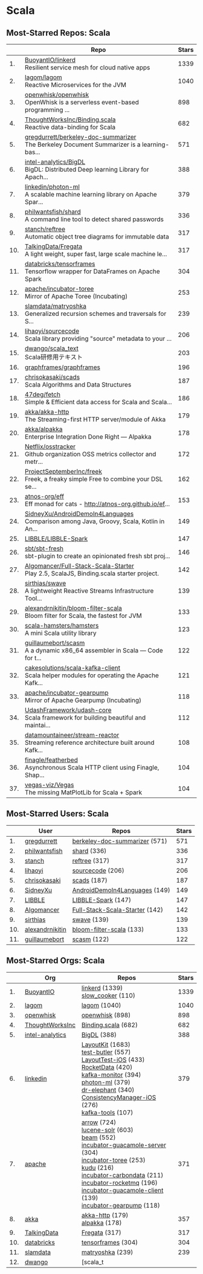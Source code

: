 # Scala

## Most-Starred Repos: Scala

| | Repo | Stars |
|---|---|---|
| 1. | [BuoyantIO/linkerd](https://github.com/BuoyantIO/linkerd) <br/>Resilient service mesh for cloud native apps | 1339 |
| 2. | [lagom/lagom](https://github.com/lagom/lagom) <br/>Reactive Microservices for the JVM | 1040 |
| 3. | [openwhisk/openwhisk](https://github.com/openwhisk/openwhisk) <br/>OpenWhisk is a serverless event-based programming ... | 898 |
| 4. | [ThoughtWorksInc/Binding.scala](https://github.com/ThoughtWorksInc/Binding.scala) <br/>Reactive data-binding for Scala | 682 |
| 5. | [gregdurrett/berkeley-doc-summarizer](https://github.com/gregdurrett/berkeley-doc-summarizer) <br/>The Berkeley Document Summarizer is a learning-bas... | 571 |
| 6. | [intel-analytics/BigDL](https://github.com/intel-analytics/BigDL) <br/>BigDL: Distributed Deep learning Library for Apach... | 388 |
| 7. | [linkedin/photon-ml](https://github.com/linkedin/photon-ml) <br/>A scalable machine learning library on Apache Spar... | 379 |
| 8. | [philwantsfish/shard](https://github.com/philwantsfish/shard) <br/>A command line tool to detect shared passwords | 336 |
| 9. | [stanch/reftree](https://github.com/stanch/reftree) <br/>Automatic object tree diagrams for immutable data | 317 |
| 10. | [TalkingData/Fregata](https://github.com/TalkingData/Fregata) <br/>A light weight, super fast, large scale machine le... | 317 |
| 11. | [databricks/tensorframes](https://github.com/databricks/tensorframes) <br/>Tensorflow wrapper for DataFrames on Apache Spark | 304 |
| 12. | [apache/incubator-toree](https://github.com/apache/incubator-toree) <br/>Mirror of Apache Toree (Incubating) | 253 |
| 13. | [slamdata/matryoshka](https://github.com/slamdata/matryoshka) <br/>Generalized recursion schemes and traversals for S... | 239 |
| 14. | [lihaoyi/sourcecode](https://github.com/lihaoyi/sourcecode) <br/>Scala library providing "source" metadata to your ... | 206 |
| 15. | [dwango/scala_text](https://github.com/dwango/scala_text) <br/>Scala研修用テキスト | 203 |
| 16. | [graphframes/graphframes](https://github.com/graphframes/graphframes)  | 196 |
| 17. | [chrisokasaki/scads](https://github.com/chrisokasaki/scads) <br/>Scala Algorithms and Data Structures | 187 |
| 18. | [47deg/fetch](https://github.com/47deg/fetch) <br/>Simple & Efficient data access for Scala and Scala... | 186 |
| 19. | [akka/akka-http](https://github.com/akka/akka-http) <br/>The Streaming-first HTTP server/module of Akka | 179 |
| 20. | [akka/alpakka](https://github.com/akka/alpakka) <br/>Enterprise Integration Done Right — Alpakka | 178 |
| 21. | [Netflix/osstracker](https://github.com/Netflix/osstracker) <br/>Github organization OSS metrics collector and metr... | 172 |
| 22. | [ProjectSeptemberInc/freek](https://github.com/ProjectSeptemberInc/freek) <br/>Freek, a freaky simple Free to combine your DSL se... | 162 |
| 23. | [atnos-org/eff](https://github.com/atnos-org/eff) <br/>Eff monad for cats - http://atnos-org.github.io/ef... | 153 |
| 24. | [SidneyXu/AndroidDemoIn4Languages](https://github.com/SidneyXu/AndroidDemoIn4Languages) <br/>Comparison among Java, Groovy, Scala, Kotlin in An... | 149 |
| 25. | [LIBBLE/LIBBLE-Spark](https://github.com/LIBBLE/LIBBLE-Spark)  | 147 |
| 26. | [sbt/sbt-fresh](https://github.com/sbt/sbt-fresh) <br/>sbt-plugin to create an opinionated fresh sbt proj... | 146 |
| 27. | [Algomancer/Full-Stack-Scala-Starter](https://github.com/Algomancer/Full-Stack-Scala-Starter) <br/>Play 2.5, ScalaJS, Binding.scala starter project. | 142 |
| 28. | [sirthias/swave](https://github.com/sirthias/swave) <br/>A lightweight Reactive Streams Infrastructure Tool... | 139 |
| 29. | [alexandrnikitin/bloom-filter-scala](https://github.com/alexandrnikitin/bloom-filter-scala) <br/>Bloom filter for Scala, the fastest for JVM | 133 |
| 30. | [scala-hamsters/hamsters](https://github.com/scala-hamsters/hamsters) <br/>A mini Scala utility library | 123 |
| 31. | [guillaumebort/scasm](https://github.com/guillaumebort/scasm) <br/>A a dynamic x86_64 assembler in Scala — Code for t... | 122 |
| 32. | [cakesolutions/scala-kafka-client](https://github.com/cakesolutions/scala-kafka-client) <br/>Scala helper modules for operating the Apache Kafk... | 121 |
| 33. | [apache/incubator-gearpump](https://github.com/apache/incubator-gearpump) <br/>Mirror of Apache Gearpump (Incubating) | 118 |
| 34. | [UdashFramework/udash-core](https://github.com/UdashFramework/udash-core) <br/>Scala framework for building beautiful and maintai... | 112 |
| 35. | [datamountaineer/stream-reactor](https://github.com/datamountaineer/stream-reactor) <br/>Streaming reference architecture built around Kafk... | 108 |
| 36. | [finagle/featherbed](https://github.com/finagle/featherbed) <br/>Asynchronous Scala HTTP client using Finagle, Shap... | 104 |
| 37. | [vegas-viz/Vegas](https://github.com/vegas-viz/Vegas) <br/>The missing MatPlotLib for Scala + Spark | 104 |

## Most-Starred Users: Scala

| | User | Repos | Stars |
|---|---|---|---|
| 1. | [gregdurrett](https://github.com/gregdurrett)  | [berkeley-doc-summarizer](https://github.com/gregdurrett/berkeley-doc-summarizer)  (571) <br/> | 571 |
| 2. | [philwantsfish](https://github.com/philwantsfish)  | [shard](https://github.com/philwantsfish/shard)  (336) <br/> | 336 |
| 3. | [stanch](https://github.com/stanch)  | [reftree](https://github.com/stanch/reftree)  (317) <br/> | 317 |
| 4. | [lihaoyi](https://github.com/lihaoyi)  | [sourcecode](https://github.com/lihaoyi/sourcecode)  (206) <br/> | 206 |
| 5. | [chrisokasaki](https://github.com/chrisokasaki)  | [scads](https://github.com/chrisokasaki/scads)  (187) <br/> | 187 |
| 6. | [SidneyXu](https://github.com/SidneyXu)  | [AndroidDemoIn4Languages](https://github.com/SidneyXu/AndroidDemoIn4Languages)  (149) <br/> | 149 |
| 7. | [LIBBLE](https://github.com/LIBBLE)  | [LIBBLE-Spark](https://github.com/LIBBLE/LIBBLE-Spark)  (147) <br/> | 147 |
| 8. | [Algomancer](https://github.com/Algomancer)  | [Full-Stack-Scala-Starter](https://github.com/Algomancer/Full-Stack-Scala-Starter)  (142) <br/> | 142 |
| 9. | [sirthias](https://github.com/sirthias)  | [swave](https://github.com/sirthias/swave)  (139) <br/> | 139 |
| 10. | [alexandrnikitin](https://github.com/alexandrnikitin)  | [bloom-filter-scala](https://github.com/alexandrnikitin/bloom-filter-scala)  (133) <br/> | 133 |
| 11. | [guillaumebort](https://github.com/guillaumebort)  | [scasm](https://github.com/guillaumebort/scasm)  (122) <br/> | 122 |

## Most-Starred Orgs: Scala

| | Org | Repos | Stars |
|---|---|---|---|
| 1. | [BuoyantIO](https://github.com/BuoyantIO)  | [linkerd](https://github.com/BuoyantIO/linkerd)  (1339) <br/>[slow_cooker](https://github.com/BuoyantIO/slow_cooker)  (110) <br/> | 1339 |
| 2. | [lagom](https://github.com/lagom)  | [lagom](https://github.com/lagom/lagom)  (1040) <br/> | 1040 |
| 3. | [openwhisk](https://github.com/openwhisk)  | [openwhisk](https://github.com/openwhisk/openwhisk)  (898) <br/> | 898 |
| 4. | [ThoughtWorksInc](https://github.com/ThoughtWorksInc)  | [Binding.scala](https://github.com/ThoughtWorksInc/Binding.scala)  (682) <br/> | 682 |
| 5. | [intel-analytics](https://github.com/intel-analytics)  | [BigDL](https://github.com/intel-analytics/BigDL)  (388) <br/> | 388 |
| 6. | [linkedin](https://github.com/linkedin)  | [LayoutKit](https://github.com/linkedin/LayoutKit)  (1683) <br/>[test-butler](https://github.com/linkedin/test-butler)  (557) <br/>[LayoutTest-iOS](https://github.com/linkedin/LayoutTest-iOS)  (433) <br/>[RocketData](https://github.com/linkedin/RocketData)  (420) <br/>[kafka-monitor](https://github.com/linkedin/kafka-monitor)  (394) <br/>[photon-ml](https://github.com/linkedin/photon-ml)  (379) <br/>[dr-elephant](https://github.com/linkedin/dr-elephant)  (340) <br/>[ConsistencyManager-iOS](https://github.com/linkedin/ConsistencyManager-iOS)  (276) <br/>[kafka-tools](https://github.com/linkedin/kafka-tools)  (107) <br/> | 379 |
| 7. | [apache](https://github.com/apache)  | [arrow](https://github.com/apache/arrow)  (724) <br/>[lucene-solr](https://github.com/apache/lucene-solr)  (603) <br/>[beam](https://github.com/apache/beam)  (552) <br/>[incubator-guacamole-server](https://github.com/apache/incubator-guacamole-server)  (304) <br/>[incubator-toree](https://github.com/apache/incubator-toree)  (253) <br/>[kudu](https://github.com/apache/kudu)  (216) <br/>[incubator-carbondata](https://github.com/apache/incubator-carbondata)  (211) <br/>[incubator-rocketmq](https://github.com/apache/incubator-rocketmq)  (196) <br/>[incubator-guacamole-client](https://github.com/apache/incubator-guacamole-client)  (139) <br/>[incubator-gearpump](https://github.com/apache/incubator-gearpump)  (118) <br/> | 371 |
| 8. | [akka](https://github.com/akka)  | [akka-http](https://github.com/akka/akka-http)  (179) <br/>[alpakka](https://github.com/akka/alpakka)  (178) <br/> | 357 |
| 9. | [TalkingData](https://github.com/TalkingData)  | [Fregata](https://github.com/TalkingData/Fregata)  (317) <br/> | 317 |
| 10. | [databricks](https://github.com/databricks)  | [tensorframes](https://github.com/databricks/tensorframes)  (304) <br/> | 304 |
| 11. | [slamdata](https://github.com/slamdata)  | [matryoshka](https://github.com/slamdata/matryoshka)  (239) <br/> | 239 |
| 12. | [dwango](https://github.com/dwango)  | [scala_t